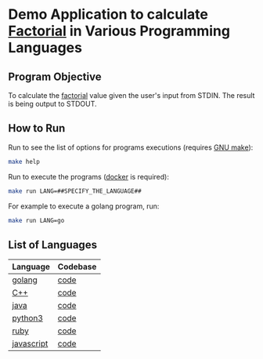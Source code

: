 # Demo Application to calculate [Factorial](https://en.wikipedia.org/wiki/Factorial) in Various Programming Languages

## Program Objective

To calculate the [factorial](https://en.wikipedia.org/wiki/Factorial) value given the user's input from STDIN. The result is being output to STDOUT.

## How to Run

Run to see the list of options for programs executions (requires [GNU make](https://www.gnu.org/software/make/)):

```bash
make help
```

Run to execute the programs ([docker](https://www.docker.com/) is required):

```bash
make run LANG=##SPECIFY_THE_LANGUAGE##
```

For example to execute a golang program, run:

```bash
make run LANG=go
```

## List of Languages

|Language|Codebase|
|-|-|
|[golang](https://golang.org/)|[code](./go/main.go)|
|[C++](https://www.cplusplus.com/)|[code](./cpp/main.cpp)|
|[java](https://www.java.com/)|[code](./java/main.java)|
|[python3](https://www.python.org/)|[code](./py/main.py)|
|[ruby](https://www.ruby-lang.org/en/)|[code](./ruby/main.rb)|
|[javascript](https://www.javascript.com/)|[code](./js/main.js)|
